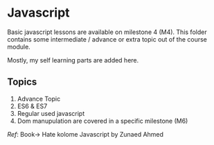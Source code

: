 # Javascript

Basic javascript lessons are available on milestone 4 (M4). This folder contains some intermediate / advance or extra topic out of the course module.

Mostly, my self learning parts are added here.

## Topics

1. Advance Topic
2. ES6 & ES7
3. Regular used javascript
4. Dom manupulation are covered in a specific milestone (M6)

_Ref_: Book-> Hate kolome Javascript by Zunaed Ahmed
